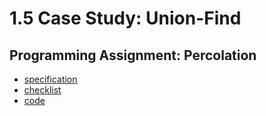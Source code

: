 # 1.5 Case Study: Union-Find

## Programming Assignment: Percolation

* [specification](http://coursera.cs.princeton.edu/algs4/assignments/percolation.html)
* [checklist](http://coursera.cs.princeton.edu/algs4/checklists/percolation.html)
* [code](Assignment)
